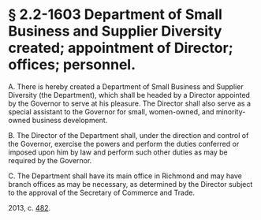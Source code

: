 # § 2.2-1603 Department of Small Business and Supplier Diversity created; appointment of Director; offices; personnel.

<p>A. There is hereby created a Department of Small Business and Supplier Diversity (the Department), which shall be headed by a Director appointed by the Governor to serve at his pleasure. The Director shall also serve as a special assistant to the Governor for small, women-owned, and minority-owned business development.</p><p>B. The Director of the Department shall, under the direction and control of the Governor, exercise the powers and perform the duties conferred or imposed upon him by law and perform such other duties as may be required by the Governor.</p><p>C. The Department shall have its main office in Richmond and may have branch offices as may be necessary, as determined by the Director subject to the approval of the Secretary of Commerce and Trade.</p><p>2013, c. <a href='http://lis.virginia.gov/cgi-bin/legp604.exe?131+ful+CHAP0482'>482</a>.</p>